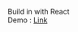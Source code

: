 
Build in with React
<br >
Demo : 
<a href="https://acko-clone-ui-react.web.app/" target="_blank">Link</a>
